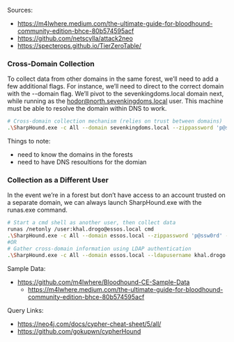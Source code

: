 
Sources:
- https://m4lwhere.medium.com/the-ultimate-guide-for-bloodhound-community-edition-bhce-80b574595acf
- https://github.com/netscylla/attack2neo
- https://specterops.github.io/TierZeroTable/

### Cross-Domain Collection

To collect data from other domains in the same forest, we’ll need to add a few additional flags. For instance, we’ll need to direct to the correct domain with the --domain flag. We’ll pivot to the sevenkingdoms.local domain next, while running as the hodor@north.sevenkingdoms.local user. This machine must be able to resolve the domain within DNS to work.
```bash
# Cross-domain collection mechanism (relies on trust between domains)
.\SharpHound.exe -c All --domain sevenkingdoms.local --zippassword 'p@ssw0rd' --outputprefix 'SEVENKINGDOMS'
```

Things to note:
- need to know the domains in the forests
- need to have DNS resoultions for the domian

### Collection as a Different User

In the event we’re in a forest but don’t have access to an account trusted on a separate domain, we can always launch SharpHound.exe with the runas.exe command.
```bash
# Start a cmd shell as another user, then collect data
runas /netonly /user:khal.drogo@essos.local cmd
.\SharpHound.exe -c All --domain essos.local --zippassword 'p@ssw0rd' --outputprefix 'ESSOS'
#OR
# Gather cross-domain information using LDAP authentication
.\SharpHound.exe -c All --domain essos.local --ldapusername khal.drogo --ldappassword horse --zippassword 'p@ssw0rd' --outputprefix 'ESSOS'
```

Sample Data:
- https://github.com/m4lwhere/Bloodhound-CE-Sample-Data
  - https://m4lwhere.medium.com/the-ultimate-guide-for-bloodhound-community-edition-bhce-80b574595acf


Query Links:
- https://neo4j.com/docs/cypher-cheat-sheet/5/all/
- https://github.com/gokupwn/cypherHound